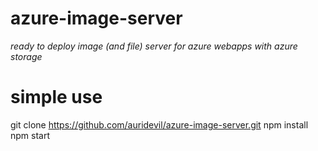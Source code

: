 azure-image-server
==========
*ready to deploy image (and file) server for azure webapps with azure storage*

simple use
==========

git clone https://github.com/auridevil/azure-image-server.git
npm install
npm start
